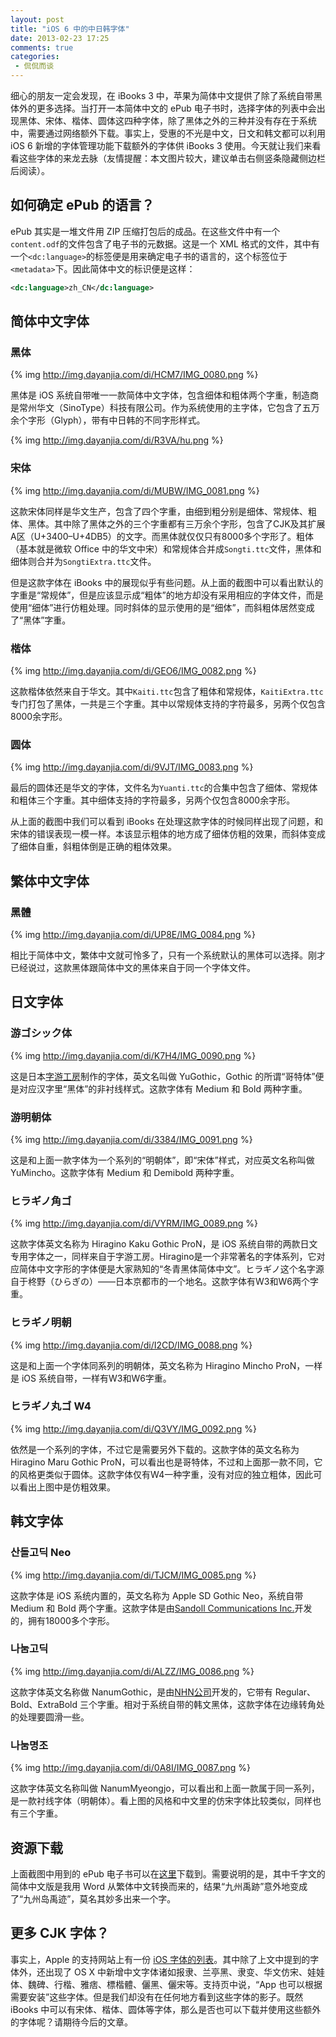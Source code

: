 ```yaml
---
layout: post
title: "iOS 6 中的中日韩字体"
date: 2013-02-23 17:25
comments: true
categories:
 - 侃侃而谈
---
```


细心的朋友一定会发现，在 iBooks 3 中，苹果为简体中文提供了除了系统自带黑体外的更多选择。当打开一本简体中文的 ePub 电子书时，选择字体的列表中会出现黑体、宋体、楷体、圆体这四种字体，除了黑体之外的三种并没有存在于系统中，需要通过网络额外下载。事实上，受惠的不光是中文，日文和韩文都可以利用 iOS 6 新增的字体管理功能下载额外的字体供 iBooks 3 使用。今天就让我们来看看这些字体的来龙去脉（友情提醒：本文图片较大，建议单击右侧竖条隐藏侧边栏后阅读）。

<!--more-->

## 如何确定 ePub 的语言？

ePub 其实是一堆文件用 ZIP 压缩打包后的成品。在这些文件中有一个`content.odf`的文件包含了电子书的元数据。这是一个 XML 格式的文件，其中有一个`<dc:language>`的标签便是用来确定电子书的语言的，这个标签位于`<metadata>`下。因此简体中文的标识便是这样：

``` xml
<dc:language>zh_CN</dc:language>
```

## 简体中文字体

### 黑体

{% img http://img.dayanjia.com/di/HCM7/IMG_0080.png %}

黑体是 iOS 系统自带唯一一款简体中文字体，包含细体和粗体两个字重，制造商是常州华文（SinoType）科技有限公司。作为系统使用的主字体，它包含了五万余个字形（Glyph），带有中日韩的不同字形样式。

{% img http://img.dayanjia.com/di/R3VA/hu.png %}

### 宋体

{% img http://img.dayanjia.com/di/MUBW/IMG_0081.png %}

这款宋体同样是华文生产，包含了四个字重，由细到粗分别是细体、常规体、粗体、黑体。其中除了黑体之外的三个字重都有三万余个字形，包含了CJK及其扩展A区（U+3400–U+4DB5）的文字。而黑体就仅仅只有8000多个字形了。粗体（基本就是微软 Office 中的华文中宋）和常规体合并成`Songti.ttc`文件，黑体和细体则合并为`SongtiExtra.ttc`文件。

但是这款字体在 iBooks 中的展现似乎有些问题。从上面的截图中可以看出默认的字重是“常规体”，但是应该显示成“粗体”的地方却没有采用相应的字体文件，而是使用“细体”进行仿粗处理。同时斜体的显示使用的是“细体”，而斜粗体居然变成了“黑体”字重。

### 楷体

{% img http://img.dayanjia.com/di/GEO6/IMG_0082.png %}

这款楷体依然来自于华文。其中`Kaiti.ttc`包含了粗体和常规体，`KaitiExtra.ttc`专门打包了黑体，一共是三个字重。其中以常规体支持的字符最多，另两个仅包含8000余字形。

### 圆体

{% img http://img.dayanjia.com/di/9VJT/IMG_0083.png %}

最后的圆体还是华文的字体，文件名为`Yuanti.ttc`的合集中包含了细体、常规体和粗体三个字重。其中细体支持的字符最多，另两个仅包含8000余字形。

从上面的截图中我们可以看到 iBooks 在处理这款字体的时候同样出现了问题，和宋体的错误表现一模一样。本该显示粗体的地方成了细体仿粗的效果，而斜体变成了细体自重，斜粗体倒是正确的粗体效果。

## 繁体中文字体

### 黑體

{% img http://img.dayanjia.com/di/UP8E/IMG_0084.png %}

相比于简体中文，繁体中文就可怜多了，只有一个系统默认的黑体可以选择。刚才已经说过，这款黑体跟简体中文的黑体来自于同一个字体文件。

## 日文字体

### <span lang="ja" xml:lang="ja">游ゴシック体</span>

{% img http://img.dayanjia.com/di/K7H4/IMG_0090.png %}

这是日本[字游工房](http://www.jiyu-kobo.co.jp/)制作的字体，英文名叫做 YuGothic，Gothic 的所谓“哥特体”便是对应汉字里“黑体”的非衬线样式。这款字体有 Medium 和 Bold 两种字重。

### <span lang="ja" xml:lang="ja">游明朝体</span>

{% img http://img.dayanjia.com/di/3384/IMG_0091.png %}

这是和上面一款字体为一个系列的“明朝体”，即“宋体”样式，对应英文名称叫做 YuMincho。这款字体有 Medium 和 Demibold 两种字重。

### <span lang="ja" xml:lang="ja">ヒラギノ角ゴ</span>

{% img http://img.dayanjia.com/di/VYRM/IMG_0089.png %}

这款字体英文名称为 Hiragino Kaku Gothic ProN，是 iOS 系统自带的两款日文专用字体之一，同样来自于字游工房。Hiragino是一个非常著名的字体系列，它对应简体中文字形的字体便是大家熟知的“冬青黑体简体中文”。<span lang="ja" xml:lang="ja">ヒラギノ</span>这个名字源自于<span lang="ja" xml:lang="ja">柊野（ひらぎの）</span>——日本京都市的一个地名。这款字体有W3和W6两个字重。

### <span lang="ja" xml:lang="ja">ヒラギノ明朝</span>

{% img http://img.dayanjia.com/di/I2CD/IMG_0088.png %}

这是和上面一个字体同系列的明朝体，英文名称为 Hiragino Mincho ProN，一样是 iOS 系统自带，一样有W3和W6字重。

### <span lang="ja" xml:lang="ja">ヒラギノ丸ゴ W4</span>

{% img http://img.dayanjia.com/di/Q3VY/IMG_0092.png %}

依然是一个系列的字体，不过它是需要另外下载的。这款字体的英文名称为 Hiragino Maru Gothic ProN，可以看出也是哥特体，不过和上面那一款不同，它的风格更类似于圆体。这款字体仅有W4一种字重，没有对应的独立粗体，因此可以看出上图中是仿粗效果。

## 韩文字体

### <span lang="ko" xml:lang="ko">산돌고딕 Neo</span>

{% img http://img.dayanjia.com/di/TJCM/IMG_0085.png %}

这款字体是 iOS 系统内置的，英文名称为 Apple SD Gothic Neo，系统自带 Medium 和 Bold 两个字重。这款字体是由[Sandoll Communications Inc.](http://www.sandoll.co.kr/)开发的，拥有18000多个字形。

### <span lang="ko" xml:lang="ko">나눔고딕</span>

{% img http://img.dayanjia.com/di/ALZZ/IMG_0086.png %}

这款字体英文名称做 NanumGothic，是由[NHN公司](http://www.nhncorp.com)开发的，它带有 Regular、Bold、ExtraBold 三个字重。相对于系统自带的韩文黑体，这款字体在边缘转角处的处理要圆滑一些。

### <span lang="ko" xml:lang="ko">나눔명조</span>

{% img http://img.dayanjia.com/di/0A8I/IMG_0087.png %}

这款字体英文名称叫做 NanumMyeongjo，可以看出和上面一款属于同一系列，是一款衬线字体（明朝体）。看上图的风格和中文里的仿宋字体比较类似，同样也有三个字重。

## 资源下载

上面截图中用到的 ePub 电子书可以在[这里](https://www.dropbox.com/s/8ysz8qkmk03g3mp/multilingual_epub_test.zip)下载到。需要说明的是，其中千字文的简体中文版是我用 Word 从繁体中文转换而来的，结果“九州禹跡”意外地变成了“九州岛禹迹”，莫名其妙多出来一个字。

## 更多 CJK 字体？

事实上，Apple 的支持网站上有一份 [iOS 字体的列表](http://support.apple.com/kb/HT5484?viewlocale=zh_CN)。其中除了上文中提到的字体外，还出现了 OS X 中新增中文字体诸如报隶、兰亭黑、隶变、华文仿宋、娃娃体、魏碑、行楷、雅痞、標楷體、儷黑、儷宋等。支持页中说，“App 也可以根据需要安装”这些字体。但是我们却没有在任何地方看到这些字体的影子。既然 iBooks 中可以有宋体、楷体、圆体等字体，那么是否也可以下载并使用这些额外的字体呢？请期待今后的文章。

